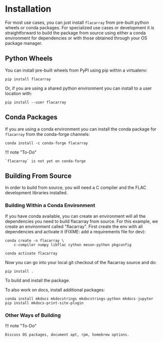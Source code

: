 # Installation

For most use cases, you can just install `flacarray` from pre-built python
wheels or conda packages. For specialized use cases or development it is
straightforward to build the package from source using either a conda
environment for dependencies or with those obtained through your OS package
manager.

## Python Wheels

You can install pre-built wheels from PyPI using pip within a virtualenv:

    pip install flacarray

Or, if you are using a shared python environment you can install to a user
location with:

    pip install --user flacarray

## Conda Packages

If you are using a conda environment you can install the conda package for
`flacarray` from the conda-forge channels:

    conda install -c conda-forge flacarray

!!! note "To-Do"

    `flacarray` is not yet on conda-forge

## Building From Source

In order to build from source, you will need a C compiler and the FLAC
development libraries installed.

### Building Within a Conda Environment

If you have conda available, you can create an environment will all the
dependencies you need to build flacarray from source. For this example, we
create an environment called "flacarray". First create the env with all
dependencies and activate it (FIXME: add a requirements file for dev):

    conda create -n flacarray \
        c-compiler numpy libflac cython meson-python pkgconfig

    conda activate flacarray

Now you can go into your local git checkout of the flacarray source and do:

    pip install .

To build and install the package.

To also work on docs, install additional packages:

    conda install mkdocs mkdocstrings mkdocstrings-python mkdocs-jupyter
    pip install mkdocs-print-site-plugin

### Other Ways of Building

!!! note "To-Do"

    Discuss OS packages, document apt, rpm, homebrew options.
